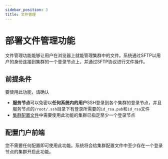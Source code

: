 ```yaml
---
sidebar_position: 3
title: 文件管理
---
```


# 部署文件管理功能

文件管理功能能够让用户在浏览器上就能管理集群中的文件。系统通过SFTP以用户的身份连接到集群的一个登录节点上，并通过SFTP协议进行文件操作。

## 前提条件

要使用此功能，请确认

- **服务节点**可以免密以**任何系统内的用户**SSH登录到各个集群的登录节点，并且服务节点的`/root/.ssh`目录下有登录所需要的`id_rsa.pub`和`id_rsa`文件
- [集群配置文件](../../common/deployment/clusters.mdx)中需要使用此功能的集群已指定至少一个登录节点

## 配置门户前端

您不需要任何配置即可使用此功能。系统将会给集群配置文件中至少存在一个登录节点的集群开启此功能。
